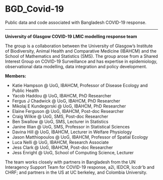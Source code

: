 # BGD_Covid-19
Public data and code associated with Bangladesh COVID-19 response.

-----------------------------------------------------------------------

**University of Glasgow COVID-19 LMIC modelling response team**

The group is a collaboration between the University of Glasgow’s Institute of Biodiversity, Animal Health and Comparative Medicine (IBAHCM) and the School of Mathematics and
Statistics (SMS). The group arose from a Shared Interest Group on COVID-19 Surveillance and has expertise in epidemiology, observational data modelling, data integration and policy development.

**Members:**


- Katie Hampson @ UoG, IBAHCM, Professor of Disease Ecology and Public Health
- Yacob Haddou @ UoG, IBAHCM, PhD Researcher
- Fergus J Chadwick @ UoG, IBAHCM, PhD Researcher
- Mikolaj E Kundegorski @ UoG, IBAHCM, PhD Researcher
- Elaine Ferguson @ UoG, IBAHCM, Post-doc Researcher
- Craig Wilkie @ UoG, SMS, Post-doc Researcher
- Ben Swallow @ UoG, SMS, Lecturer in Statistics
- Janine Illian @ UoG, SMS, Professor in Statistical Sciences 
- Davina Hill @ UoG, IBAHCM, Lecturer in Welfare Physiology
- Jason Matthiopoulos @ UoG, IBAHCM, Professor of Spatial Ecology 
- Luca Nelli @ UoG, IBAHCM, Research Associate
- Jess Clark @ UoG, IBAHCM, Post-doc Researcher
- Jess Enright @ UoG, School of Computing Science, Lecturer

The team works closely with partners in Bangladesh from the UN Interagency Support Team for COVID-19 response, a2i, IEDCR, Iccdr'b and CHRF; and partners in the US at UC berkeley, and Colombia University.
